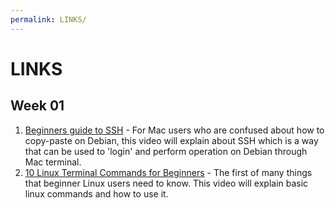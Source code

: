 ```yaml
---
permalink: LINKS/
---
```


# LINKS
## Week 01
1. [Beginners guide to SSH](https://dev.to/developertharun/easy-way-to-ssh-into-virtualbox-machine-any-os-just-x-steps-5d9i) - For Mac users who are confused about how to copy-paste on Debian, this video will explain about SSH which is a way that can be used to 'login' and perform operation on Debian through Mac terminal.
2. [10 Linux Terminal Commands for Beginners](https://www.youtube.com/watch?v=CpTfQ-q6MPU) - The first of many things that beginner Linux users need to know. This video will explain basic linux commands and how to use it.
